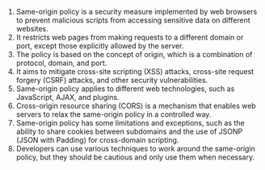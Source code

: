 

1. Same-origin policy is a security measure implemented by web browsers to prevent malicious scripts from accessing sensitive data on different websites.
2. It restricts web pages from making requests to a different domain or port, except those explicitly allowed by the server.
3. The policy is based on the concept of origin, which is a combination of protocol, domain, and port.
4. It aims to mitigate cross-site scripting (XSS) attacks, cross-site request forgery (CSRF) attacks, and other security vulnerabilities.
5. Same-origin policy applies to different web technologies, such as JavaScript, AJAX, and plugins.
6. Cross-origin resource sharing (CORS) is a mechanism that enables web servers to relax the same-origin policy in a controlled way.
7. Same-origin policy has some limitations and exceptions, such as the ability to share cookies between subdomains and the use of JSONP (JSON with Padding) for cross-domain scripting.
8. Developers can use various techniques to work around the same-origin policy, but they should be cautious and only use them when necessary.